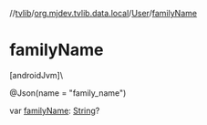 //[tvlib](../../../index.md)/[org.mjdev.tvlib.data.local](../index.md)/[User](index.md)/[familyName](family-name.md)

# familyName

[androidJvm]\

@Json(name = &quot;family_name&quot;)

var [familyName](family-name.md): [String](https://kotlinlang.org/api/latest/jvm/stdlib/kotlin/-string/index.html)?
